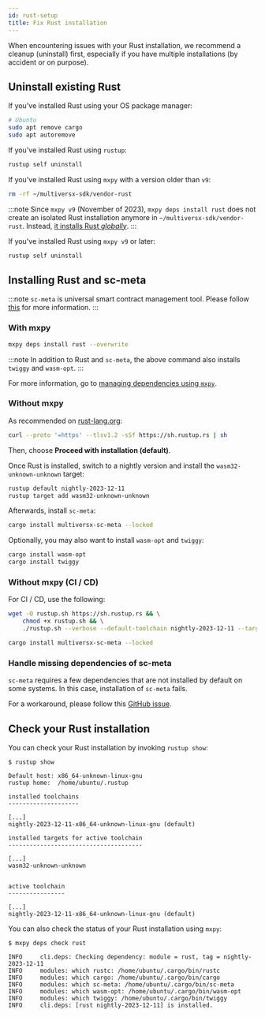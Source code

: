 ```yaml
---
id: rust-setup
title: Fix Rust installation
---
```


[comment]: # (mx-abstract)

When encountering issues with your Rust installation, we recommend a cleanup (uninstall) first, especially if you have multiple installations (by accident or on purpose).

[comment]: # (mx-context-auto)

## Uninstall existing Rust

If you've installed Rust using your OS package manager:

```bash
# Ubuntu
sudo apt remove cargo
sudo apt autoremove
```

If you've installed Rust using `rustup`:

```bash
rustup self uninstall
```

If you've installed Rust using `mxpy` with a version older than `v9`:

```bash
rm -rf ~/multiversx-sdk/vendor-rust
```

:::note
Since `mxpy v9` (November of 2023), `mxpy deps install rust` does not create an isolated Rust installation anymore in `~/multiversx-sdk/vendor-rust`. Instead, [it installs Rust _globally_](https://www.rust-lang.org/tools/install).
:::

If you've installed Rust using `mxpy v9` or later:

```bash
rustup self uninstall
```

[comment]: # (mx-context-auto)

## Installing Rust and sc-meta

[comment]: # (mx-context-auto)

:::note
`sc-meta` is universal smart contract management tool. Please follow [this](/developers/meta/sc-meta) for more information.
:::

### With mxpy

```bash
mxpy deps install rust --overwrite
```

:::note
In addition to Rust and `sc-meta`, the above command also installs `twiggy` and `wasm-opt`.
:::

For more information, go to [managing dependencies using `mxpy`](/sdk-and-tools/sdk-py/mxpy-cli/#managing-dependencies).

[comment]: # (mx-context-auto)

### Without mxpy

As recommended on [rust-lang.org](https://www.rust-lang.org/tools/install):

```bash
curl --proto '=https' --tlsv1.2 -sSf https://sh.rustup.rs | sh
```

Then, choose **Proceed with installation (default)**. 

Once Rust is installed, switch to a nightly version and install the `wasm32-unknown-unknown` target:

```bash
rustup default nightly-2023-12-11
rustup target add wasm32-unknown-unknown
```

Afterwards, install `sc-meta`:

```bash
cargo install multiversx-sc-meta --locked
```

Optionally, you may also want to install `wasm-opt` and `twiggy`:

```bash
cargo install wasm-opt
cargo install twiggy
```

[comment]: # (mx-context-auto)

### Without mxpy (CI / CD)

For CI / CD, use the following:

```bash
wget -O rustup.sh https://sh.rustup.rs && \
    chmod +x rustup.sh && \
    ./rustup.sh --verbose --default-toolchain nightly-2023-12-11 --target wasm32-unknown-unknown -y

cargo install multiversx-sc-meta --locked
```

[comment]: # (mx-context-auto)

### Handle missing dependencies of sc-meta

`sc-meta` requires a few dependencies that are not installed by default on some systems. In this case, installation of `sc-meta` fails.

For a workaround, please follow this [GitHub issue](https://github.com/multiversx/mx-sdk-py-cli/issues/338).

## Check your Rust installation

You can check your Rust installation by invoking `rustup show`:

```
$ rustup show

Default host: x86_64-unknown-linux-gnu
rustup home:  /home/ubuntu/.rustup

installed toolchains
--------------------

[...]
nightly-2023-12-11-x86_64-unknown-linux-gnu (default)

installed targets for active toolchain
--------------------------------------

[...]
wasm32-unknown-unknown


active toolchain
----------------

[...]
nightly-2023-12-11-x86_64-unknown-linux-gnu (default)
```

You can also check the status of your Rust installation using `mxpy`:

```
$ mxpy deps check rust

INFO     cli.deps: Checking dependency: module = rust, tag = nightly-2023-12-11
INFO     modules: which rustc: /home/ubuntu/.cargo/bin/rustc
INFO     modules: which cargo: /home/ubuntu/.cargo/bin/cargo
INFO     modules: which sc-meta: /home/ubuntu/.cargo/bin/sc-meta  
INFO     modules: which wasm-opt: /home/ubuntu/.cargo/bin/wasm-opt
INFO     modules: which twiggy: /home/ubuntu/.cargo/bin/twiggy
INFO     cli.deps: [rust nightly-2023-12-11] is installed.
```
